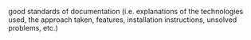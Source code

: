 good standards of documentation (i.e. explanations of the technologies used, the approach taken, features, installation instructions, unsolved problems, etc.)
